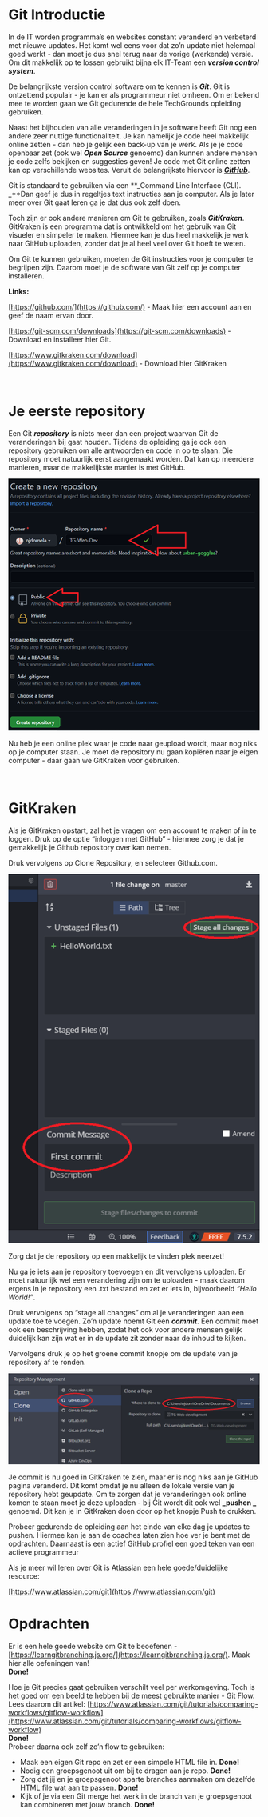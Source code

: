 # Git Introductie

In de IT worden programma’s en websites constant veranderd en verbeterd met nieuwe updates. Het komt wel eens voor dat zo’n update niet helemaal goed werkt - dan moet je dus snel terug naar de vorige (werkende) versie. Om dit makkelijk op te lossen gebruikt bijna elk IT-Team een **_version control system_**.

De belangrijkste version control software om te kennen is **_Git_**. Git is ontzettend populair - je kan er als programmeur niet omheen. Om er bekend mee te worden gaan we Git gedurende de hele TechGrounds opleiding gebruiken.

Naast het bijhouden van alle veranderingen in je software heeft Git nog een andere zeer nuttige functionaliteit. Je kan namelijk je code heel makkelijk online zetten - dan heb je gelijk een back-up van je werk. Als je je code openbaar zet (ook wel **_Open Source_** genoemd) dan kunnen andere mensen je code zelfs bekijken en suggesties geven! Je code met Git online zetten kan op verschillende websites. Veruit de belangrijkste hiervoor is **_[GitHub](https://github.com/)_**. 

Git is standaard te gebruiken via een **_Command Line Interface (CLI). _**Dan geef je dus in regeltjes text instructies aan je computer. Als je later meer over Git gaat leren ga je dat dus ook zelf doen.

Toch zijn er ook andere manieren om Git te gebruiken, zoals **_GitKraken_**. GitKraken is een programma dat is ontwikkeld om het gebruik van Git visueler en simpeler te maken. Hiermee kan je dus heel makkelijk je werk naar GitHub uploaden, zonder dat je al heel veel over Git hoeft te weten.

Om Git te kunnen gebruiken, moeten de Git instructies voor je computer te begrijpen zijn. Daarom moet je de software van Git zelf op je computer installeren.

**Links:**

[https://github.com/](https://github.com/) - Maak hier een account aan en geef de naam ervan door.

[https://git-scm.com/downloads](https://git-scm.com/downloads) - Download en installeer hier Git.

[https://www.gitkraken.com/download](https://www.gitkraken.com/download) - Download hier GitKraken

<br>

# Je eerste repository

Een Git **_repository_** is niets meer dan een project waarvan Git de veranderingen bij gaat houden. Tijdens de opleiding ga je ook een repository gebruiken om alle antwoorden en code in op te slaan. Die repository moet natuurlijk eerst aangemaakt worden. Dat kan op meerdere manieren, maar de makkelijkste manier is met GitHub.

![image](images/image2.png)


Nu heb je een online plek waar je code naar geupload wordt, maar nog niks op je computer staan. Je moet de repository nu gaan kopiëren naar je eigen computer - daar gaan we GitKraken voor gebruiken.


<br>

# GitKraken

Als je GitKraken opstart, zal het je vragen om een account te maken of in te loggen. Druk op de optie “inloggen met GitHub” - hiermee zorg je dat je gemakkelijk je Github repository over kan nemen.

Druk vervolgens op Clone Repository, en selecteer Github.com.

![image](images/image3.png)

Zorg dat je de repository op een makkelijk te vinden plek neerzet!

Nu ga je iets aan je repository toevoegen en dit vervolgens uploaden. Er moet natuurlijk wel een verandering zijn om te uploaden - maak daarom ergens in je repository een .txt bestand en zet er iets in, bijvoorbeeld _“Hello World!”_.

Druk vervolgens op “stage all changes” om al je veranderingen aan een update toe te voegen. Zo’n update noemt Git een **_commit_**. Een commit moet ook een beschrijving hebben, zodat het ook voor andere mensen gelijk duidelijk kan zijn wat er in de update zit zonder naar de inhoud te kijken.

Vervolgens druk je op het groene commit knopje om de update van je repository af te ronden.

![image](images/image4.png)

Je commit is nu goed in GitKraken te zien, maar er is nog niks aan je GitHub pagina veranderd. Dit komt omdat je nu alleen de lokale versie van je repository hebt geupdate. Om te zorgen dat je veranderingen ook online komen te staan moet je deze uploaden - bij Git wordt dit ook wel **_pushen _** genoemd. Dit kan je in GitKraken doen door op het knopje Push te drukken.

Probeer gedurende de opleiding aan het einde van elke dag je updates te pushen. Hiermee kan je aan de coaches laten zien hoe ver je bent met de opdrachten. Daarnaast is een actief GitHub profiel een goed teken van een actieve programmeur

Als je meer wil leren over Git is Atlassian een hele goede/duidelijke resource:

[https://www.atlassian.com/git](https://www.atlassian.com/git)

# Opdrachten

Er is een hele goede website om Git te beoefenen - [https://learngitbranching.js.org/](https://learngitbranching.js.org/). Maak hier alle oefeningen van!  
**Done!**  



Hoe je Git precies gaat gebruiken verschilt veel per werkomgeving. Toch is het goed om een beeld te hebben bij de meest gebruikte manier - Git Flow. Lees daarom dit artikel: [https://www.atlassian.com/git/tutorials/comparing-workflows/gitflow-workflow](https://www.atlassian.com/git/tutorials/comparing-workflows/gitflow-workflow)  
**Done!**  
Probeer daarna ook zelf zo’n flow te gebruiken:

* Maak een eigen Git repo en zet er een simpele HTML file in.  **Done!**  
* Nodig een groepsgenoot uit om bij te dragen aan je repo.  **Done!**  
* Zorg dat jij en je groepsgenoot aparte branches aanmaken om dezelfde HTML file wat aan te passen.  **Done!**  
* Kijk of je via een Git merge het werk in de branch van je groepsgenoot kan combineren met jouw branch.  **Done!**  